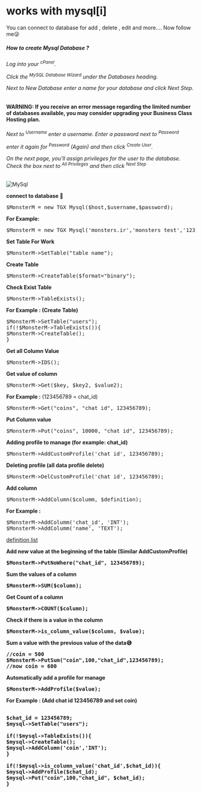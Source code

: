 # works with mysql[i]

You can connect to database for add , delete , edit and more.... Now follow me😜

<h5>How to create Mysql Database ? </h5>

<h6>Log into your <sup>cPanel</sup>.

Click the <sup>MySQL Database Wizard</sup> under the Databases heading.


Next to New Database enter a name for your database and click Next Step.

</h6>

<b>WARNING: If you receive an error message regarding the limited number of databases available, you may consider upgrading your Business Class Hosting plan.</b>

<h6>
Next to <sup>Username</sup> enter a username.
Enter a password next to <sup>Password</sup>

enter it again for <sup>Password</sup> (Again) and then click <sup>Create User</sup>.


On the next page, you'll assign privileges for the user to the database. Check the box next to <sup>All Privileges</sup> and then click <sup>Next Step</sup>
</h6>

<img src="http://uupload.ir/files/m2pw_img_20181207_095453.jpg" alt="MySql"/> 

<b>connect to database 🔘</b>
<pre>$MonsterM = new TGX_Mysql($host,$username,$password);</pre>
<b>For Example: </b>
<pre>$MonsterM = new TGX_Mysql('monsters.ir','monsters_test','123456789');</pre>

<b>Set Table For Work</b>
<pre>$MonsterM->SetTable("table_name");</pre>

<b>Create Table</b>
<pre>$MonsterM->CreateTable($format="binary");</pre>

<b>Check Exist Table</b>
<pre>$MonsterM->TableExists();</pre>

<b> For Example : (Create Table)</b>
<pre>
$MonsterM->SetTable("users");
if(!$MonsterM->TableExists()){
$MonsterM->CreateTable();
}
</pre>

<b>Get all Column Value</b>
<pre>$MonsterM->IDS();</pre>

<b>Get value of column</b>
<pre>$MonsterM->Get($key, $key2, $value2);</pre>
<b>For Example :</b> (123456789 = chat_id)
<pre>$MonsterM->Get("coins", "chat_id", 123456789);</pre>

<b>Put Column value</b>
<pre>$MonsterM->Put("coins", 10000, "chat_id", 123456789);</pre>

<b>Adding profile to manage (for example: chat_id)</b>
<pre>$MonsterM->AddCustomProfile('chat_id', 123456789);</pre>

<b>Deleting profile (all data profile delete)</b>
<pre>$MonsterM->DelCustomProfile('chat_id', 123456789);</pre>

<b>Add column</b>
<pre>$MonsterM->AddColumn($columm, $definition);</pre>
<b>For Example :</b>
<pre>
$MonsterM->AddColumm('chat_id', 'INT');
$MonsterM->AddColumm('name', 'TEXT');
</pre>
<a href="https://www.w3schools.com/sql/sql_datatypes.asp">definition list</a>

<b>Add new value at the beginning of the table (Similar AddCustomProfile)<b>
<pre>$MonsterM->PutNoWhere("chat_id", 123456789);</pre>
  
<b>Sum the values of a column</b>
<pre>$MonsterM->SUM($column);</pre>

<b>Get Count of a column</b>
<pre>$MonsterM->COUNT($column);</pre>

<b>Check if there is a value in the column</b>
<pre>$MonsterM->is_column_value($column, $value);</pre>

<b>Sum a value with the previous value of the data😅</b>
<pre>
//coin = 500
$MonsterM->PutSum("coin",100,"chat_id",123456789);
//now coin = 600
</pre>


<b>Automatically add a profile for manage</b>
<pre>$MonsterM->AddProfile($value);</pre>
<b> For Example : (Add chat id 123456789 and set coin) </b>
<pre>

$chat_id = 123456789;
$mysql->SetTable("users");

if(!$mysql->TableExists()){
$mysql->CreateTable();
$mysql->AddColumn('coin','INT');
}

if(!$mysql->is_column_value('chat_id',$chat_id)){
$mysql->AddProfile($chat_id);
$mysql->Put("coin",100,"chat_id", $chat_id);
}
</pre>
